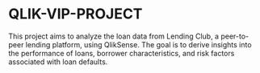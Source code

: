 # QLIK-VIP-PROJECT
This project aims to analyze the loan data from Lending Club, a peer-to-peer lending platform, using QlikSense. The goal is to derive insights into the performance of loans, borrower characteristics, and risk factors associated with loan defaults. 
